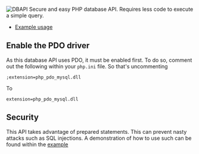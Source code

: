 ![DBAPI](https://media.giphy.com/media/oFyd7yendzmTO89MqI/giphy.gif)
Secure and easy PHP database API. Requires less code to execute a simple query.
- [Example usage](https://gitlab.com/eddiejibson/dbapi/blob/master/example.php)
## Enable the PDO driver
As this database API uses PDO, it must be enabled first. To do so, comment out the following within your `php.ini` file.
So that's uncommenting

    ;extension=php_pdo_mysql.dll

To

    extension=php_pdo_mysql.dll
## Security
This API takes advantage of prepared statements. This can prevent nasty attacks such as SQL injections. A demonstration of how to use such can be found within the [example](https://gitlab.com/eddiejibson/dbapi/blob/master/example.php)
